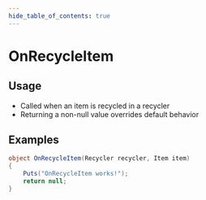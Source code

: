 ```yaml
---
hide_table_of_contents: true
---
```


# OnRecycleItem

## Usage

* Called when an item is recycled in a recycler
* Returning a non-null value overrides default behavior

## Examples

```csharp title=""
object OnRecycleItem(Recycler recycler, Item item)
{
    Puts("OnRecycleItem works!");
    return null;
}
```
